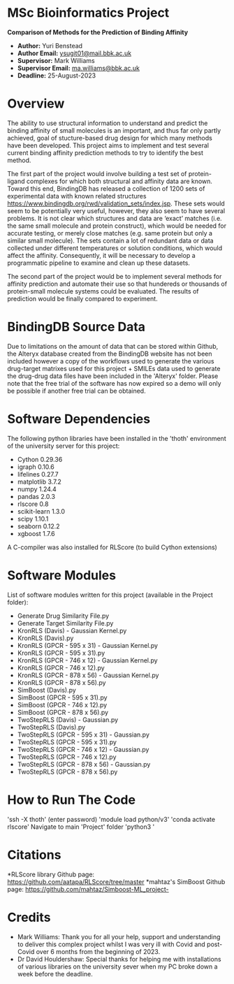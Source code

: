 MSc Bioinformatics Project
==================

__Comparison of Methods for the Prediction of Binding Affinity__

- __Author:__             Yuri Benstead
- __Author Email:__       ysugit01@mail.bbk.ac.uk
- __Supervisor:__         Mark Williams
- __Supervisor Email:__   ma.williams@bbk.ac.uk
- __Deadline:__           25-August-2023


Overview
========

The ability to use structural information to understand and predict the binding affinity of small molecules is an important, and thus far only partly achieved, goal of stucture-based drug design for which many methods have been developed. This project aims to implement and test several current binding affinity prediction methods to try to identify the best method.

The first part of the project would involve building a test set of protein-ligand complexes for which both structural and affinity data are known. Toward this end, BindingDB has released a collection of 1200 sets of experimental data with known related structures https://www.bindingdb.org/rwd/validation_sets/index.jsp. These sets would seem to be potentially very useful, however, they also seem to have several problems. It is not clear which structures and data are ‘exact’ matches (i.e. the same small molecule and protein construct), which would be needed for accurate testing, or merely close matches (e.g. same protein but only a similar small molecule). The sets contain a lot of redundant data or data collected under different temperatures or solution conditions, which would affect the affinity. Consequently, it will be necessary to develop a programmatic pipeline to examine and clean up these datasets.

The second part of the project would be to implement several methods for affinity prediction and automate their use so that hundereds or thousands of protein-small molecule systems could be evaluated. The results of prediction would be finally compared to experiment.



BindingDB Source Data
=======================

Due to limitations on the amount of data that can be stored within Github, the Alteryx database created from the BindingDB website has not been included however a copy of the workflows used to generate the various drug-target matrixes used for this project + SMILEs data used to generate the drug-drug data files have been included in the 'Alteryx' folder. Please note that the free trial of the software has now expired so a demo will only be possible if another free trial can be obtained.



Software Dependencies
=====================

The following python libraries have been installed in the 'thoth' environment of the university server for this project:

- Cython              0.29.36
- igraph              0.10.6
- lifelines           0.27.7
- matplotlib          3.7.2
- numpy               1.24.4
- pandas              2.0.3
- rlscore             0.8
- scikit-learn        1.3.0
- scipy               1.10.1
- seaborn             0.12.2
- xgboost             1.7.6

A C-compiler was also installed for RLScore (to build Cython extensions)



Software Modules
==================
List of software modules written for this project (available in the Project folder):
- Generate Drug Similarity File.py
- Generate Target Similarity File.py
- KronRLS (Davis) - Gaussian Kernel.py
- KronRLS (Davis).py
- KronRLS (GPCR - 595 x 31) - Gaussian Kernel.py
- KronRLS (GPCR - 595 x 31).py
- KronRLS (GPCR - 746 x 12) - Gaussian Kernel.py
- KronRLS (GPCR - 746 x 12).py
- KronRLS (GPCR - 878 x 56) - Gaussian Kernel.py
- KronRLS (GPCR - 878 x 56).py
- SimBoost (Davis).py
- SimBoost (GPCR - 595 x 31).py
- SimBoost (GPCR - 746 x 12).py
- SimBoost (GPCR - 878 x 56).py
- TwoStepRLS (Davis) - Gaussian.py
- TwoStepRLS (Davis).py
- TwoStepRLS (GPCR - 595 x 31) - Gaussian.py
- TwoStepRLS (GPCR - 595 x 31).py
- TwoStepRLS (GPCR - 746 x 12) - Gaussian.py
- TwoStepRLS (GPCR - 746 x 12).py
- TwoStepRLS (GPCR - 878 x 56) - Gaussian.py
- TwoStepRLS (GPCR - 878 x 56).py


How to Run The Code
================

'ssh -X thoth' (enter password)
'module load python/v3'
'conda activate rlscore'
Navigate to main 'Project' folder
'python3 <name of module>'



Citations
==============

*RLScore library Github page: https://github.com/aatapa/RLScore/tree/master
*mahtaz's SimBoost Github page: https://github.com/mahtaz/Simboost-ML_project-


Credits
=======

- Mark Williams: Thank you for all your help, support and understanding to deliver this complex project whilst I was very ill with Covid and post-Covid over 6 months from the beginning of 2023.
- Dr David Houldershaw: Special thanks for helping me with installations of various libraries on the university sever when my PC broke down a week before the deadline.
